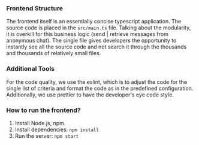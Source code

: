 ### Frontend Structure

The frontend itself is an essentially concise typescript application. The source code is placed in the `src/main.ts` file. Talking about the modularity, it is overkill for this business logic (send | retrieve messages from anonymous chat). The single file gives developers the opportunity to instantly see all the source code and not search it through the thousands and thousands of relatively small files.

### Additional Tools

For the code quality, we use the eslint, which is to adjust the code for the single list of criteria and format the code as in the predefined configuration. Additionally, we use prettier to have the developer's eye code style.

### How to run the frontend?

1. Install Node.js, npm.
2. Install dependencies: `npm install`
3. Run the server: `npm start`
